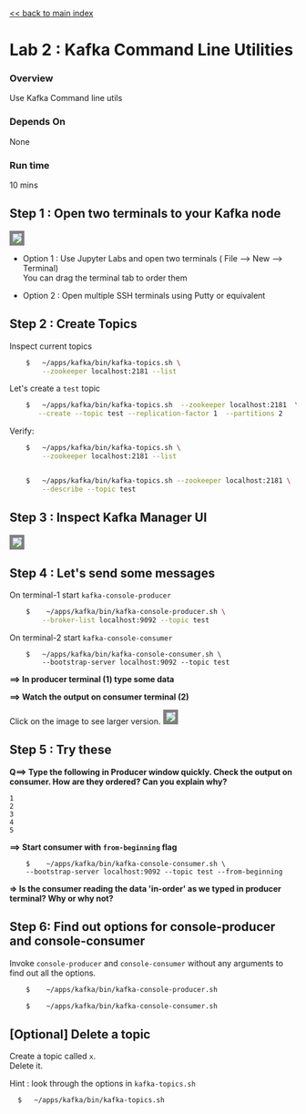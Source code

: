<link rel='stylesheet' href='../assets/css/main.css'/>

[<< back to main index](../README.md)

# Lab 2 : Kafka Command Line Utilities

### Overview
Use Kafka Command line utils

### Depends On
None

### Run time
10 mins


## Step 1 : Open two terminals to your Kafka node

<img src="../assets/images/2a.png" style="border: 5px solid grey ; max-width:100%;"  />

 - Option 1 : Use Jupyter Labs and open two terminals ( File --> New --> Terminal)   
 You can drag the terminal tab to order them

 - Option 2 : Open multiple SSH terminals using Putty or equivalent

## Step 2 : Create Topics
Inspect current topics

```bash
    $   ~/apps/kafka/bin/kafka-topics.sh \
        --zookeeper localhost:2181 --list
```

Let's create a `test` topic

```bash
    $   ~/apps/kafka/bin/kafka-topics.sh  --zookeeper localhost:2181  \
       --create --topic test --replication-factor 1  --partitions 2
```

Verify:
```bash
    $   ~/apps/kafka/bin/kafka-topics.sh \
        --zookeeper localhost:2181 --list


    $   ~/apps/kafka/bin/kafka-topics.sh --zookeeper localhost:2181 \
        --describe --topic test
```

## Step 3 : Inspect Kafka Manager UI

<img src="../assets/images/2b.png" style="border: 5px solid grey ; max-width:100%;"  />

## Step 4 : Let's send some messages

On terminal-1  start `kafka-console-producer`

```bash
    $    ~/apps/kafka/bin/kafka-console-producer.sh \
        --broker-list localhost:9092 --topic test
```

On terminal-2 start `kafka-console-consumer`
```
    $   ~/apps/kafka/bin/kafka-console-consumer.sh \
        --bootstrap-server localhost:9092 --topic test
```

**==> In producer terminal (1) type some data**  

**==> Watch the output on consumer terminal (2)**

Click on the image to see larger version.
<a href="../assets/images/2c.png"><img src="../assets/images/2c.png" style="border: 5px solid grey ; max-width:100%;"  /></a>


## Step 5 : Try these
**Q==> Type the following in Producer window quickly.  Check the output on consumer.  How are they ordered?  Can you explain why?**
```
1
2
3
4
5
```

**==> Start consumer with `from-beginning` flag**
```
    $    ~/apps/kafka/bin/kafka-console-consumer.sh \
    --bootstrap-server localhost:9092 --topic test --from-beginning
```

**=> Is the consumer reading the data 'in-order' as we typed in producer terminal?  Why or why not?**  


## Step 6: Find out options for console-producer and console-consumer
Invoke `console-producer` and `console-consumer` without any arguments to find out all the options.

```bash
    $    ~/apps/kafka/bin/kafka-console-producer.sh

    $    ~/apps/kafka/bin/kafka-console-consumer.sh

```

## [Optional] Delete a topic
Create a topic called `x`.  
Delete it.

Hint : look through the options in `kafka-topics.sh`
```bash
  $   ~/apps/kafka/bin/kafka-topics.sh
```
